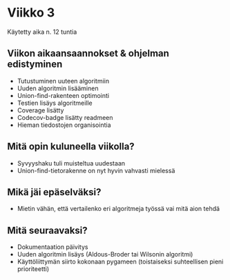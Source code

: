 # Viikko 3

Käytetty aika n. 12 tuntia

## Viikon aikaansaannokset & ohjelman edistyminen

- Tutustuminen uuteen algoritmiin
- Uuden algoritmin lisääminen
- Union-find-rakenteen optimointi
- Testien lisäys algoritmeille
- Coverage lisätty
- Codecov-badge lisätty readmeen
- Hieman tiedostojen organisointia

## Mitä opin kuluneella viikolla?

- Syvyyshaku tuli muisteltua uudestaan
- Union-find-tietorakenne on nyt hyvin vahvasti mielessä

## Mikä jäi epäselväksi?

- Mietin vähän, että vertailenko eri algoritmeja työssä vai mitä aion tehdä

## Mitä seuraavaksi?

- Dokumentaation päivitys
- Uuden algoritmin lisäys (Aldous-Broder tai Wilsonin algoritmi)
- Käyttöliittymän siirto kokonaan pygameen (toistaiseksi suhteellisen pieni prioriteetti)

